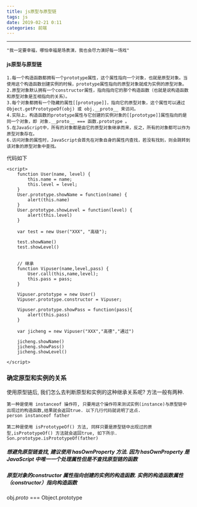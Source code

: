 ```yaml
---
title: js原型与原型链
tags: js
date: 2019-02-21 0:11
categories: 前端
---
```

***
```
"我一定要幸福，哪怕幸福是场表演，我也会尽力演好每一场戏"
```
#### js原型与原型链
```
1.每一个构造函数都拥有一个prototype属性，这个属性指向一个对象，也就是原型对象。当使用这个构造函数创建实例的时候，prototype属性指向的原型对象就成为实例的原型对象。
2.原型对象默认拥有一个constructor属性，指向指向它的那个构造函数（也就是说构造函数和原型对象是互相指向的关系）。
3.每个对象都拥有一个隐藏的属性[[prototype]]，指向它的原型对象，这个属性可以通过
Object.getPrototypeOf(obj) 或 obj.__proto__ 来访问。
4.实际上，构造函数的prototype属性与它创建的实例对象的[[prototype]]属性指向的是同一个对象，即 对象.__proto__ === 函数.prototype 。
5.在JavaScript中，所有的对象都是由它的原型对象继承而来，反之，所有的对象都可以作为原型对象存在。
6.访问对象的属性时，JavaScript会首先在对象自身的属性内查找，若没有找到，则会跳转到该对象的原型对象中查找。
```
<!--more-->
代码如下
```
<script>
	function User(name, level) {
		this.name = name;
		this.level = level;
	}
	User.prototype.showName = function(name) {
		alert(this.name)
	}
	User.prototype.showLevel = function(level) {
		alert(this.level)
	}

	var test = new User("XXX", "高级");

	test.showName()
	test.showLevel()


	// 继承
	function Vipuser(name,level,pass) {
		User.call(this,name,level);
		this.pass = pass;
	}

	Vipuser.prototype = new User()
	Vipuser.prototype.constructor = Vipuser;

	Vipuser.prototype.showPass = function(pass){
		alert(this.pass)
	}

	var jicheng = new Vipuser("XXX","高德","通过")

	jicheng.showName()
	jicheng.showPass()
	jicheng.showLevel()

</script>
```

### 确定原型和实例的关系
使用原型链后, 我们怎么去判断原型和实例的这种继承关系呢? 方法一般有两种.
```
第一种是使用 instanceof 操作符, 只要用这个操作符来测试实例(instance)与原型链中出现过的构造函数,结果就会返回true. 以下几行代码就说明了这点.
person instanceof father
```
```
第二种是使用 isPrototypeOf() 方法, 同样只要是原型链中出现过的原型,isPrototypeOf() 方法就会返回true, 如下所示.
Son.prototype.isPrototypeOf(father)
```

##### 想避免原型链查找, 建议使用 hasOwnProperty 方法. 因为 hasOwnProperty 是 JavaScript 中唯一一个处理属性但是不查找原型链的函数


##### 原型对象的constructor 属性指向创建的实例的构造函数.   实例的构造函数属性（constructor）指向构造函数
obj._proto_ === Object.prototype